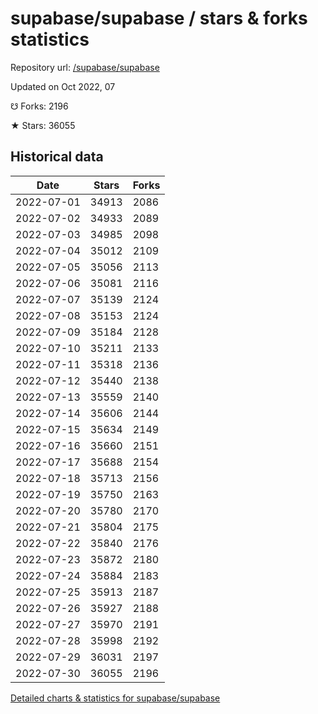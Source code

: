 # supabase/supabase / stars & forks statistics

Repository url: [/supabase/supabase](https://github.com/supabase/supabase)

Updated on Oct 2022, 07

☋ Forks: 2196

★ Stars: 36055

## Historical data
| Date | Stars | Forks |
|------|-------|-------|
| 2022-07-01 | 34913 | 2086 | 
| 2022-07-02 | 34933 | 2089 | 
| 2022-07-03 | 34985 | 2098 | 
| 2022-07-04 | 35012 | 2109 | 
| 2022-07-05 | 35056 | 2113 | 
| 2022-07-06 | 35081 | 2116 | 
| 2022-07-07 | 35139 | 2124 | 
| 2022-07-08 | 35153 | 2124 | 
| 2022-07-09 | 35184 | 2128 | 
| 2022-07-10 | 35211 | 2133 | 
| 2022-07-11 | 35318 | 2136 | 
| 2022-07-12 | 35440 | 2138 | 
| 2022-07-13 | 35559 | 2140 | 
| 2022-07-14 | 35606 | 2144 | 
| 2022-07-15 | 35634 | 2149 | 
| 2022-07-16 | 35660 | 2151 | 
| 2022-07-17 | 35688 | 2154 | 
| 2022-07-18 | 35713 | 2156 | 
| 2022-07-19 | 35750 | 2163 | 
| 2022-07-20 | 35780 | 2170 | 
| 2022-07-21 | 35804 | 2175 | 
| 2022-07-22 | 35840 | 2176 | 
| 2022-07-23 | 35872 | 2180 | 
| 2022-07-24 | 35884 | 2183 | 
| 2022-07-25 | 35913 | 2187 | 
| 2022-07-26 | 35927 | 2188 | 
| 2022-07-27 | 35970 | 2191 | 
| 2022-07-28 | 35998 | 2192 | 
| 2022-07-29 | 36031 | 2197 | 
| 2022-07-30 | 36055 | 2196 | 


[Detailed charts & statistics for supabase/supabase](https://reviewgithub.com/rep/supabase/supabase)
